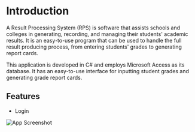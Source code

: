 
# Introduction

A Result Processing System (RPS) is software that assists schools and colleges in generating, recording, and managing their students' academic results. It is an easy-to-use program that can be used to handle the full result producing process, from entering students' grades to generating report cards.

This application is developed in C# and employs Microsoft Access as its database. It has an easy-to-use interface for inputting student grades and generating grade report cards.


## Features

- Login


![App Screenshot](![image](https://user-images.githubusercontent.com/118432407/216777870-47896eae-c557-4e2f-9d2e-37d8a01ba281.png)
)

